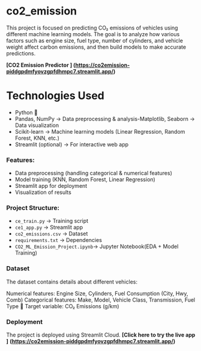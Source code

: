 # co2_emission
This project is focused on predicting CO₂ emissions of vehicles using different machine learning models. The goal is to analyze how various factors such as engine size, fuel type, number of cylinders, and vehicle weight affect carbon emissions, and then build models to make accurate predictions.

**[CO2 Emission Predictor ] (https://co2emission-piddgpdmfyovzgpfdhmpc7.streamlit.app/)**

#  Technologies Used
- Python 🐍
- Pandas, NumPy → Data preprocessing & analysis-Matplotlib, Seaborn → Data visualization
- Scikit-learn → Machine learning models (Linear Regression, Random Forest, KNN, etc.)
- Streamlit (optional) → For interactive web app

### Features:
- Data preprocessing (handling categorical & numerical features)  
- Model training (KNN, Random Forest, Linear Regression)  
- Streamlit app for deployment  
- Visualization of results  

### Project Structure:
- `ce_train.py` → Training script  
- `ce1_app.py` → Streamlit app  
- `co2_emissions.csv` → Dataset  
- `requirements.txt` → Dependencies
- `CO2_ML_Emission_Project.ipynb`→ Jupyter Notebook(EDA + Model Training)

 ### Dataset
The dataset contains details about different vehicles:

Numerical features: Engine Size, Cylinders, Fuel Consumption (City, Hwy, Comb)
Categorical features: Make, Model, Vehicle Class, Transmission, Fuel Type
🎯 Target variable: CO₂ Emissions (g/km)  

### Deployment
The project is deployed using Streamlit Cloud.
**[Click here to try the live app ]**
**(https://co2emission-piddgpdmfyovzgpfdhmpc7.streamlit.app/)**

